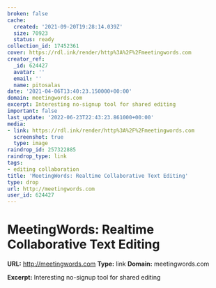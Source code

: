 ```yaml
---
broken: false
cache:
  created: '2021-09-20T19:28:14.039Z'
  size: 70923
  status: ready
collection_id: 17452361
cover: https://rdl.ink/render/http%3A%2F%2Fmeetingwords.com
creator_ref:
  _id: 624427
  avatar: ''
  email: ''
  name: pitosalas
date: '2021-04-06T13:40:23.150000+00:00'
domain: meetingwords.com
excerpt: Interesting no-signup tool for shared editing
important: false
last_update: '2022-06-23T22:43:23.861000+00:00'
media:
- link: https://rdl.ink/render/http%3A%2F%2Fmeetingwords.com
  screenshot: true
  type: image
raindrop_id: 257322885
raindrop_type: link
tags:
- editing collaboration
title: 'MeetingWords: Realtime Collaborative Text Editing'
type: drop
url: http://meetingwords.com
user_id: 624427
---
```


# MeetingWords: Realtime Collaborative Text Editing

**URL:** http://meetingwords.com
**Type:** link
**Domain:** meetingwords.com

**Excerpt:** Interesting no-signup tool for shared editing
